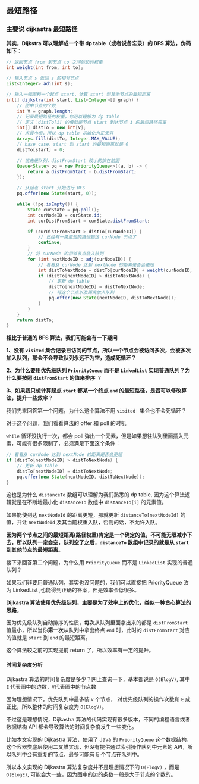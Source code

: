 ## 最短路径
### 主要说 dijkastra 最短路径

**其实，Dijkstra 可以理解成一个带 dp table（或者说备忘录）的 BFS 算法，伪码如下**：

```java
// 返回节点 from 到节点 to 之间的边的权重
int weight(int from, int to);

// 输入节点 s 返回 s 的相邻节点
List<Integer> adj(int s);

// 输入一幅图和一个起点 start，计算 start 到其他节点的最短距离
int[] dijkstra(int start, List<Integer>[] graph) {
    // 图中节点的个数
    int V = graph.length;
    // 记录最短路径的权重，你可以理解为 dp table
    // 定义：distTo[i] 的值就是节点 start 到达节点 i 的最短路径权重
    int[] distTo = new int[V];
    // 求最小值，所以 dp table 初始化为正无穷
    Arrays.fill(distTo, Integer.MAX_VALUE);
    // base case，start 到 start 的最短距离就是 0
    distTo[start] = 0;

    // 优先级队列，distFromStart 较小的排在前面
    Queue<State> pq = new PriorityQueue<>((a, b) -> {
        return a.distFromStart - b.distFromStart;
    });

    // 从起点 start 开始进行 BFS
    pq.offer(new State(start, 0));

    while (!pq.isEmpty()) {
        State curState = pq.poll();
        int curNodeID = curState.id;
        int curDistFromStart = curState.distFromStart;

        if (curDistFromStart > distTo[curNodeID]) {
            // 已经有一条更短的路径到达 curNode 节点了
            continue;
        }
        // 将 curNode 的相邻节点装入队列
        for (int nextNodeID : adj(curNodeID)) {
            // 看看从 curNode 达到 nextNode 的距离是否会更短
            int distToNextNode = distTo[curNodeID] + weight(curNodeID, nextNodeID);
            if (distTo[nextNodeID] > distToNextNode) {
                // 更新 dp table
                distTo[nextNodeID] = distToNextNode;
                // 将这个节点以及距离放入队列
                pq.offer(new State(nextNodeID, distToNextNode));
            }
        }
    }
    return distTo;
}

```

**相比于普通的 BFS 算法，我们可能会有一下疑问**

**1、没有 `visited` 集合记录已访问的节点，所以一个节点会被访问多次，会被多次加入队列，那会不会导致队列永远不为空，造成死循环？**

**2、为什么要用优先级队列 `PriorityQueue` 而不是 `LinkedList` 实现普通队列？为什么要按照 `distFromStart` 的值来排序** ？

**3、如果我只想计算起点 `start` 都某一个终点 `end` 的最短路径，是否可以修改算法，提升一些效率**？

我们先来回答第一个问题，为什么这个算法不用 `visited ` 集合也不会死循环？

对于这个问题，我们看看算法的 offer 和 poll 的时机

`while`  循环没执行一次，都会 poll 弹出一个元素，但是如果想往队列里面插入元素，可能有很多限制了，必须满足下面这个条件：
```java
// 看看从 curNode 达到 nextNode 的距离是否会更短
if (distTo[nextNodeID] > distToNextNode) {
    // 更新 dp table
    distTo[nextNodeID] = distToNextNode;
    pq.offer(new State(nextNodeID, distToNextNode));
}
```

这也是为什么 `distanceTo` 数组可以理解为我们熟悉的 dp table, 因为这个算法逻辑就是在不断地最小化 `distanceTo` 数组中 `distanceTo[i]` 的元素值。

如果能使到达 `nextNodeId` 的距离更短，那就更新 `distanceTo[nextNodeId]` 的值，并让 `nextNodeId` 及其当前权重入队，否则的话，不允许入队。

**因为两个节点之间的最短距离(路径权重)肯定是一个确定的值，不可能无限减小下去，所以队列一定会空，队列空了之后，`distanceTo` 数组中记录的就是从 `start` 到其他节点的最短距离**。

接下来回答第二个问题，为什么用 `PriorityQueue` 而不是 `LinkedList` 实现的普通队列？

如果我们非要用普通队列，其实也没问题的，我们可以直接把 PriorityQueue 改为 LinkedList ,也能得到正确的答案，但是效率会低很多。

**Dijkastra 算法使用优先级队列，主要是为了效率上的优化，类似一种贪心算法的思路**。

因为优先级队列自动排序的性质，**每次**从队列里面拿出来的都是 `distFromStart` 值最小，所以当你**第一次**从队列中拿出终点 `end` 时，此时的 `distFromStart` 对应的值就是 `start` 到 `end` 的最短距离。

这个算法较之前的实现提前 return 了，所以效率有一定的提升。

#### 时间复杂度分析

Dijkastra 算法的时间复杂度是多少？网上查询一下，基本都说是 `O(ElogV)`, 其中 `E` 代表图中的边数，`V`代表图中的节点数

因为理想情况下，优先队列中最多装 `V` 个节点， 对优先级队列的操作次数和 `E` 成正比，所以整体的时间复杂度为 `O(ElogV)`。

不过这是理想情况，Dijkastra 算法的代码实现有很多版本，不同的编程语言或者数据结构 API 都会导致算法的时间复杂度发生一些变化。

比如本文实现的 Dijkastra 算法，使用了 Java 的 `PriorityQueue` 这个数据结构，这个容器类底层使用二叉堆实现，但没有提供通过索引操作队列中元素的 API，所以队列中会有重复的节点，最多可能有 E 个节点在队列中。

所以本文实现的 Dijkastra 算法复杂度并不是理想情况下的 `O(ElogV)` ，而是 `O(ElogE)`, 可能会大一些，因为图中的边的条数一般是大于节点的个数的。

